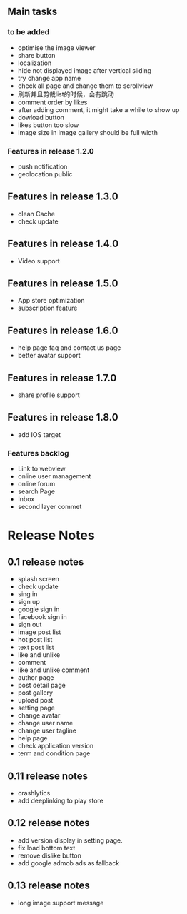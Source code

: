 ## Main tasks

### to be added
- optimise the image viewer
- share button
- localization
- hide not displayed image after vertical sliding
- try change app name
- check all page and change them to scrollview
- 刷新并且剪裁list的时候，会有跳动
- comment order by likes
- after adding comment, it might take a while to show up
- dowload button
- likes button too slow
- image size in image gallery should be full width

### Features in release 1.2.0
- push notification
- geolocation public

## Features in release 1.3.0
- clean Cache
- check update

## Features in release 1.4.0
- Video support

## Features in release 1.5.0
- App store optimization
- subscription feature

## Features in release 1.6.0
- help page faq and contact us page
- better avatar support

## Features in release 1.7.0
- share profile support

## Features in release 1.8.0
- add IOS target

### Features backlog
- Link to webview
- online user management
- online forum
- search Page
- Inbox
- second layer commet

# Release Notes

## 0.1 release notes
- splash screen
- check update
- sing in
- sign up
- google sign in
- facebook sign in
- sign out
- image post list
- hot post list
- text post list
- like and unlike
- comment
- like and unlike comment
- author page
- post detail page
- post gallery
- upload post
- setting page
- change avatar
- change user name
- change user tagline
- help page
- check application version
- term and condition page

## 0.11 release notes
- crashlytics
- add deeplinking to play store

## 0.12 release notes
- add version display in setting page.
- fix load bottom text
- remove dislike button
- add google admob ads as fallback

## 0.13 release notes
- long image support message